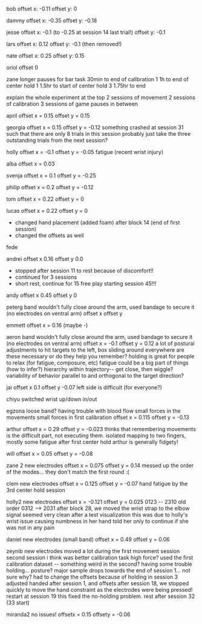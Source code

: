 bob
offset x: -0.11
offset y: 0

dammy
offset x: -0.35
offset y: -0.18

jesse
offset x: -0.1 (to -0.25 at session 14 last trial!)
offset y: -0.1 

lars
offset x: 0.12
offset y: -0.1 (then removed!)

nate
offset x: 0.25
offset y: 0.15

oriol
offset 0

zane
longer pauses for bar task
30min to end of calibration 1
1h to end of center hold 1
1.5hr to start of center hold 3
1.75hr to end

explain the whole experiment at the top
2 sessions of movement
2 sessions of calibration
3 sessions of game
pauses in between

april
offset x = 0.15
offset y = 0.15

georgia
offset x = 0.15
offset y = -0.12
something crashed at session 31 such that there are only 8 trials in this session
probably just take the three outstanding trials from the next session?

holly
offset x = -0.1
offset y = -0.05
fatigue (recent wrist injury)

alba
offset x = 0.03

svenja
offset x = 0.1
offset y = -0.25

philip
offset x = 0.2
offset y = -0.12

tom
offset x = 0.22
offset y = 0

lucas
offset x = 0.22
offset y = 0
* changed hand placement (added foam) after block 14 (end of first session)
* changed the offsets as well

fede

andrei
offset x 0.16
offset y 0.0
* stopped after session 11 to rest because of discomfort!!
* continued for 3 sessions
* short rest, continue for 15
free play starting session 45!!!

andy
offset x 0.45
offset y 0

peterg
band wouldn't fully close around the arm, used bandage to secure it (no electrodes on ventral arm)
offset x 
offset y

emmett
offset x = 0.16 (maybe -)

aeron
band wouldn't fully close around the arm, used bandage to secure it (no electrodes on ventral arm)
offset x = -0.1
offset y = 0.12
a lot of postural adjustments to hit targets to the left, box sliding around everywhere
are these necessary or do they help you remember?
holding is great for people to relax (for fatigue, composure, etc)
fatigue could be a big part of things (how to infer?)
hierarchy within trajectory-- get close, then wiggle?
variability of behavior parallel to and orthogonal to the target direction?

jai
offset x 0.1
offset y -0.07
left side is difficult (for everyone?)

chiyu
switched wrist up/down in/out

egzona
loose band? having trouble with blood flow
small forces in the movements
small forces in first calibration
offset x = 0.115
offset y = -0.13

arthur
offset x = 0.29
offset y = -0.023
thinks that remembering movements is the difficult part, not executing them. 
isolated mapping to two fingers, mostly
some fatigue after first center hold
arthur is generally fidgety!

will
offset x = 0.05
offset y = -0.08

zane 2
new electrodes
offset x = 0.075
offset y = 0.14
messed up the order of the modes... they don't match the first round :( 

clem
new electrodes
offset x = 0.125
offset y = -0.07
hand fatigue by the 3rd center hold session

holly2
new electrodes
offset x = -0.121
offset y = 0.025
0123 -- 2310
old order 0312 --> 2031
after block 28, we moved the wrist strap to the elbow
signal seemed very clean after a test visualization
this was due to holly's wrist issue causing numbness in her hand
told her only to continue if she was not in any pain

daniel
new electrodes (small band)
offset x = 0.49
offset y = 0.06

zeynib
new electrodes
moved a lot during the first movement session
second session i think was better
calibration task high force?
used the first calibration dataset -- something weird in the second?
having some trouble holding... posture?
major sample drops towards the end of session 1... not sure why?
had to change the offsets because of holding in session 3
adjusted handed after session 1, and offsets
after session 18, we stopped quickly to move the hand constraint as the electrodes were being pressed!
restart at session 19
this fixed the no-holding problem.
rest after session 32 (33 start)

miranda2
no issues!
offsetx = 0.15
offsety = -0.06